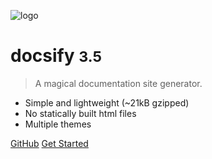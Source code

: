 <!-- _coverpage.md -->

![logo](https://www.telefonica.com/telefonica-theme/images/dFront/modules/mod_footer/logo_telefonica_azul.png)

# docsify <small>3.5</small>

> A magical documentation site generator.

- Simple and lightweight (~21kB gzipped)
- No statically built html files
- Multiple themes

[GitHub](https://github.com/docsifyjs/docsify/)
[Get Started](#docsify)
